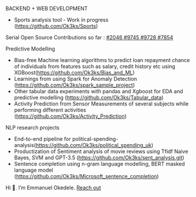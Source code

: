 BACKEND + WEB DEVELOPMENT
- Sports analysis tool  - Work in progress (https://github.com/Ok3ks/Sports)

Serial Open Source Contributions so far : 
<a href = "https://github.com/opsdroid/opsdroid/pull/2046" > #2046 </a>
<a href = "https://github.com/aio-libs/aiohttp/pull/9745"> #9745 </a>
<a href = "https://github.com/aio-libs/aiohttp/pull/9728"> #9728 </a>
<a href = "https://github.com/aio-libs/aiohttp/pull/7854"> #7854 </a>


Predictive Modelling 
- Bias-free Machine learning algorithms to predict loan repayment chance of individuals from features such as salary, credit history etc using XGBoost(https://github.com/Ok3ks/Bias_and_ML)
- Learnings from using Spark for Anomaly Detection (https://github.com/Ok3ks/spark_sample_project)
- Other tabular data experiments with pandas and Xgboost for EDA and predictive modelling (https://github.com/Ok3ks/Tabular_data)
- Activity Prediction from Sensor Measurements of several subjects while performing different activities (https://github.com/Ok3ks/Activity_Prediction)

NLP research projects
- End-to-end pipeline for political-spending-analysis(https://github.com/Ok3ks/political_spending_uk)
- Productization of Sentiment analysis of movie reviews using Tfidf Naive Bayes, SVM and GPT-3.5 (https://github.com/Ok3ks/sent_analysis.git)
- Sentence completion using n-gram language modelling, BERT masked language model (https://github.com/Ok3ks/Microsoft_sentence_completion)


Hi 👋. I’m Emmanuel Okedele. <a href = "mailto:okedeleayodeji60@outlook.com"> Reach out</a>


